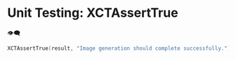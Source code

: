 # Unit Testing: XCTAssertTrue
👁️‍🗨️

```swift
XCTAssertTrue(result, "Image generation should complete successfully.")
```

